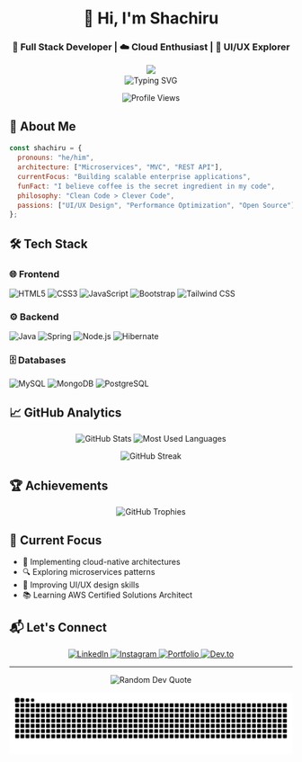 <h1 align="center">👋 Hi, I'm Shachiru</h1>
<h3 align="center">🚀 Full Stack Developer | ☁️ Cloud Enthusiast | 🎨 UI/UX Explorer</h3>

<p align="center">
  <img src="https://media.giphy.com/media/f3iwJFOVOwuy7K6FFw/giphy.gif" width="400"/>
  <br>
  <img src="https://readme-typing-svg.demolab.com?font=Fira+Code&size=22&pause=1000&color=36BCF7FF&center=true&vCenter=true&width=435&lines=Software+Engineer;Full+Stack+Developer;Web+Developer" alt="Typing SVG" />
</p>

<div align="center">
  <img src="https://komarev.com/ghpvc/?username=shachiru&label=Profile%20views&color=0e75b6&style=flat" alt="Profile Views" />
</div>

## 🧩 About Me
```javascript
const shachiru = {
  pronouns: "he/him",
  architecture: ["Microservices", "MVC", "REST API"],
  currentFocus: "Building scalable enterprise applications",
  funFact: "I believe coffee is the secret ingredient in my code",
  philosophy: "Clean Code > Clever Code",
  passions: ["UI/UX Design", "Performance Optimization", "Open Source"]
};
```

## 🛠 Tech Stack
### 🌐 Frontend
<p align="left">
  <img src="https://img.shields.io/badge/HTML5-E34F26?style=for-the-badge&logo=html5&logoColor=white" alt="HTML5">
  <img src="https://img.shields.io/badge/CSS3-1572B6?style=for-the-badge&logo=css3&logoColor=white" alt="CSS3">
  <img src="https://img.shields.io/badge/JavaScript-F7DF1E?style=for-the-badge&logo=javascript&logoColor=black" alt="JavaScript">
  <img src="https://img.shields.io/badge/Bootstrap-563D7C?style=for-the-badge&logo=bootstrap&logoColor=white" alt="Bootstrap">
  <img src="https://img.shields.io/badge/Tailwind_CSS-38B2AC?style=for-the-badge&logo=tailwind-css&logoColor=white" alt="Tailwind CSS">
</p>

### ⚙️ Backend
<p align="left">
  <img src="https://img.shields.io/badge/Java-ED8B00?style=for-the-badge&logo=openjdk&logoColor=white" alt="Java">
  <img src="https://img.shields.io/badge/Spring-6DB33F?style=for-the-badge&logo=spring&logoColor=white" alt="Spring">
  <img src="https://img.shields.io/badge/Node.js-339933?style=for-the-badge&logo=nodedotjs&logoColor=white" alt="Node.js">
  <img src="https://img.shields.io/badge/Hibernate-59666C?style=for-the-badge&logo=Hibernate&logoColor=white" alt="Hibernate">
</p>

### 🗄 Databases
<p align="left">
  <img src="https://img.shields.io/badge/MySQL-005C84?style=for-the-badge&logo=mysql&logoColor=white" alt="MySQL">
  <img src="https://img.shields.io/badge/MongoDB-4EA94B?style=for-the-badge&logo=mongodb&logoColor=white" alt="MongoDB">
  <img src="https://img.shields.io/badge/PostgreSQL-316192?style=for-the-badge&logo=postgresql&logoColor=white" alt="PostgreSQL">
</p>

## 📈 GitHub Analytics
<p align="center">
  <img height="180em" src="https://github-readme-stats.vercel.app/api?username=shachiru&show_icons=true&theme=tokyonight&hide_border=true" alt="GitHub Stats">
  <img height="180em" src="https://github-readme-stats.vercel.app/api/top-langs/?username=shachiru&layout=compact&theme=tokyonight&hide_border=true" alt="Most Used Languages">
</p>

<p align="center">
  <img src="https://github-readme-streak-stats.herokuapp.com/?user=shachiru&theme=tokyonight&hide_border=true" alt="GitHub Streak">
</p>

## 🏆 Achievements
<p align="center">
  <img src="https://github-profile-trophy.vercel.app/?username=shachiru&theme=tokyonight&no-frame=true&margin-w=15&margin-h=15&row=2&column=4" alt="GitHub Trophies">
</p>

## 🌟 Current Focus
- 🚀 Implementing cloud-native architectures
- 🔍 Exploring microservices patterns
- 🎨 Improving UI/UX design skills
- 📚 Learning AWS Certified Solutions Architect

## 📬 Let's Connect
<p align="center">
  <a href="https://www.linkedin.com/in/shachiru-rashmika-6b5761308">
    <img src="https://img.shields.io/badge/LinkedIn-0077B5?style=for-the-badge&logo=linkedin&logoColor=white" alt="LinkedIn">
  </a>
  <a href="https://www.instagram.com/__rashmika.s">
    <img src="https://img.shields.io/badge/Instagram-E4405F?style=for-the-badge&logo=instagram&logoColor=white" alt="Instagram">
  </a>
  <a href="https://shachiru-portfolio.web.app">
    <img src="https://img.shields.io/badge/Portfolio-%23000000.svg?style=for-the-badge&logo=firefox&logoColor=#FF7139" alt="Portfolio">
  </a>
  <a href="https://dev.to/shachiru">
    <img src="https://img.shields.io/badge/dev.to-0A0A0A?style=for-the-badge&logo=devdotto&logoColor=white" alt="Dev.to">
  </a>
</p>

---

<div align="center">
  <img src="https://quotes-github-readme.vercel.app/api?type=horizontal&theme=tokyonight" alt="Random Dev Quote" />
</div>

<div align="center">

![header](https://github.com/s-shemmee/s-shemmee/blob/output/github-contribution-grid-snake-dark.svg)

</div>

